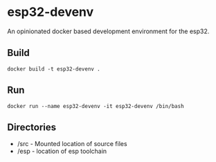 # esp32-devenv

An opinionated docker based development environment for the esp32.

## Build

```
docker build -t esp32-devenv .
```

## Run

```
docker run --name esp32-devenv -it esp32-devenv /bin/bash
```

## Directories

- /src - Mounted location of source files
- /esp - location of esp toolchain